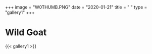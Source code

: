 +++
image = "W0THUMB.PNG"
date = "2020-01-21"
title = " "
type = "gallery1"
+++

# Wild Goat
<!-- {{< vimeo 685374412 >}} -->
{{< gallery1 >}}   
#

<!-- To Qoalas project αναφέρεται σε µια επινοηµένη µορφή ζωής που	µπορεί να
οικειοποιείται και να προσαρτεί πάνω της οτιδήποτε επιθυµεί. Το project
περιλαμβάνει κεραµικά γλυπτά, κέρινα γλυπτά, ψηφιακά γλυπτά, φωτογραφίες
και ψηφιακές εκτυπώσεις.II
 -->


<!-- The [Grand Canyon](https://en.wikipedia.org/w/index.php?title=Grand_Canyon&oldid=952699432)  -->


